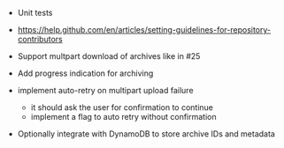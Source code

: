 - Unit tests
- https://help.github.com/en/articles/setting-guidelines-for-repository-contributors

- Support multpart download of archives like in #25
- Add progress indication for archiving
- implement auto-retry on multipart upload failure

  - it should ask the user for confirmation to continue
  - implement a flag to auto retry without confirmation

- Optionally integrate with DynamoDB to store archive IDs and metadata
